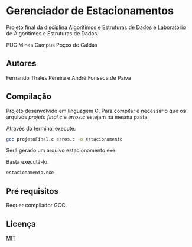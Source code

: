 # Gerenciador de Estacionamentos

Projeto final da disciplina Algorítimos e Estruturas de Dados e Laboratório de Algorítimos e Estruturas de Dados.

PUC Minas Campus Poços de Caldas

## Autores

Fernando Thales Pereira e André Fonseca de Paiva

## Compilação

Projeto desenvolvido em linguagem C. Para compilar é necessário que os arquivos *projeto final.c* e *erros.c* estejam na mesma pasta.

Através do terminal execute:

```bash
gcc projetoFinal.c erros.c -o estacionamento
```
Será gerado um arquivo estacionamento.exe.

Basta executá-lo.

```bash
estacionamento.exe
```

## Pré requisitos
Requer compilador GCC.

## Licença
[MIT](https://choosealicense.com/licenses/mit/)
